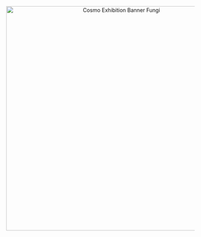 <div align="center">
  <img src="/banner_social_network_small.png"
       alt="Cosmo Exhibition Banner Fungi"
       width="600"/>
</div>

